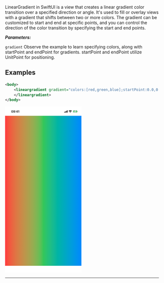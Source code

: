 LinearGradient in SwiftUI is a view that creates a linear gradient color transition over a specified direction or angle. It's used to fill or overlay views with a gradient that shifts between two or more colors. The gradient can be customized to start and end at specific points, and you can control the direction of the color transition by specifying the start and end points.

***Parameters:***

`gradient` Observe the example to learn specifying colors, along with startPoint and endPoint for gradients. startPoint and endPoint utilize UnitPoint for positioning.

## Examples



```xml
<body>
    <lineargradient gradient="colors:[red,green,blue];startPoint:0.0,0.5;endPoint:1.0,0.5">
    </lineargradient>
</body>
```

<img src="/Screenshots/Views/Paint/lineargradient_1.png" width="250" alt="Screenshot">


---
